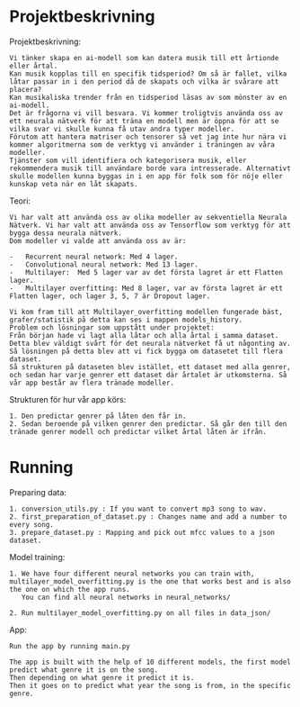 # Projektbeskrivning


 Projektbeskrivning:

    Vi tänker skapa en ai-modell som kan datera musik till ett årtionde eller årtal. 
    Kan musik kopplas till en specifik tidsperiod? Om så är fallet, vilka låtar passar in i den period då de skapats och vilka är svårare att placera? 
    Kan musikaliska trender från en tidsperiod läsas av som mönster av en ai-modell. 
    Det är frågorna vi vill besvara. Vi kommer troligtvis använda oss av ett neurala nätverk för att träna en modell men är öppna för att se vilka svar vi skulle kunna få utav andra typer modeller. 
    Förutom att hantera matriser och tensorer så vet jag inte hur nära vi kommer algoritmerna som de verktyg vi använder i träningen av våra modeller. 
    Tjänster som vill identifiera och kategorisera musik, eller rekommendera musik till användare borde vara intresserade. Alternativt skulle modellen kunna byggas in i en app för folk som för nöje eller kunskap veta när en låt skapats.


 Teori:

    Vi har valt att använda oss av olika modeller av sekventiella Neurala Nätverk. Vi har valt att använda oss av Tensorflow som verktyg för att bygga dessa neurala nätverk.
    Dom modeller vi valde att använda oss av är:

    -	Recurrent neural network: Med 4 lager.
    -	Convolutional neural network: Med 13 lager.
    -	Multilayer:  Med 5 lager var av det första lagret är ett Flatten lager.
    -	Multilayer overfitting: Med 8 lager, var av första lagret är ett Flatten lager, och lager 3, 5, 7 är Dropout lager.

    Vi kom fram till att Multilayer_overfitting modellen fungerade bäst, grafer/statistik på detta kan ses i mappen models_history.
    Problem och lösningar som uppstått under projektet:
    Från början hade vi lagt alla låtar och alla årtal i samma dataset. Detta blev väldigt svårt för det neurala nätverket få ut någonting av. Så lösningen på detta blev att vi fick bygga om datasetet till flera dataset. 
    Så strukturen på dataseten blev istället, ett dataset med alla genrer, och sedan har varje genrer ett dataset där årtalet är utkomsterna. Så vår app består av flera tränade modeller.

     
 Strukturen för hur vår app körs:

    1. Den predictar genrer på låten den får in.
    2. Sedan beroende på vilken genrer den predictar. Så går den till den tränade genrer modell och predictar vilket årtal låten är ifrån.    


# Running

 Preparing data:

    1. conversion_utils.py : If you want to convert mp3 song to wav.
    2. first_preparation_of_dataset.py : Changes name and add a number to every song.
    3. prepare_dataset.py : Mapping and pick out mfcc values to a json dataset.

 Model training:
    
    1. We have four different neural networks you can train with, multilayer_model_overfitting.py is the one that works best and is also the one on which the app runs.
       You can find all neural networks in neural_networks/

    2. Run multilayer_model_overfitting.py on all files in data_json/

 App:

    Run the app by running main.py

    The app is built with the help of 10 different models, the first model predict what genre it is on the song. 
    Then depending on what genre it predict it is. 
    Then it goes on to predict what year the song is from, in the specific genre.




